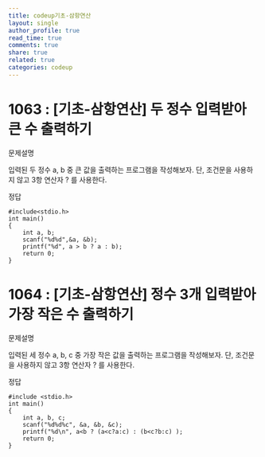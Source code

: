 ```yaml
---
title: codeup기초-삼항연산
layout: single
author_profile: true
read_time: true
comments: true
share: true
related: true
categories: codeup
---
```


# 1063 : [기초-삼항연산] 두 정수 입력받아 큰 수 출력하기

문제설명

입력된 두 정수 a, b 중 큰 값을 출력하는 프로그램을 작성해보자.
단, 조건문을 사용하지 않고 3항 연산자 ? 를 사용한다.

정답

```
#include<stdio.h>
int main()
{
    int a, b;
    scanf("%d%d",&a, &b);
    printf("%d", a > b ? a : b);
    return 0;
}
```

# 1064 : [기초-삼항연산] 정수 3개 입력받아 가장 작은 수 출력하기

문제설명

입력된 세 정수 a, b, c 중 가장 작은 값을 출력하는 프로그램을 작성해보자.
단, 조건문을 사용하지 않고 3항 연산자 ? 를 사용한다.

정답

```
#include <stdio.h>
int main()
{
    int a, b, c;
    scanf("%d%d%c", &a, &b, &c);
    printf("%d\n", a<b ? (a<c?a:c) : (b<c?b:c) );
    return 0;
}
```
